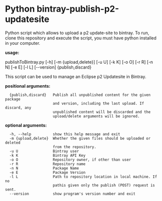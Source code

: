 Python bintray-publish-p2-updatesite
====================================

Python script which allows to upload a p2 update-site to bintray. To run, clone this repository and execute the script, you must have python installed in your computer.  

**usage:**

publishToBintray.py [-h] [-m {upload,delete}] [-u U] [-k K] [-o O] [-r R] [-n N] [-e E] [-l L] [--version] {publish,discard}

This script can be used to manage an Eclipse p2 Updatesite in Bintray.

**positional arguments:**
```
  {publish,discard}   Publish all unpublished content for the given package
                      and version, including the last upload. If discard, any
                      unpublished content will be discarded and the
                      upload/delete arguments will be ignored.
```

**optional arguments:**
```
  -h, --help          show this help message and exit
  -m {upload,delete}  Whether the given files should be uploaded or deleted
                      from the repository.
  -u U                Bintray user
  -k K                Bintray API Key
  -o O                Repository owner, if other than user
  -r R                Repository name
  -n N                Package Name
  -e E                Package Version
  -l L                Path to repository location in local machine. If no
                      pathis given only the publish (POST) request is sent.
  --version           show program's version number and exit
```
